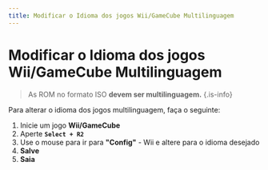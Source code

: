 ```yaml
---
title: Modificar o Idioma dos jogos Wii/GameCube Multilinguagem
---
```


# Modificar o Idioma dos jogos Wii/GameCube Multilinguagem


>As ROM no formato ISO **devem ser multilinguagem.**
{.is-info}

Para alterar o idioma dos jogos multilinguagem, faça o seguinte:

1. Inicie um jogo **Wii/GameCube**
2. Aperte **`Select + R2`**
3. Use o mouse para ir para **"Config"** - Wii e altere para o idioma desejado
4. **Salve**
5. **Saia**

